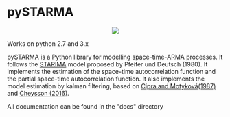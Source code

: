 # pySTARMA
 
 <div align="center">
  <img src="https://github.com/scrat-online/pySTARMA/blob/master/docs/pySTARMA_Logo.png"><br>
</div>

Works on python 2.7 and 3.x

pySTARMA is a Python library for modelling space-time-ARMA processes. 
It follows the [STARIMA](https://www.jstor.org/stable/621846) model proposed by Pfeifer und Deutsch (1980).
It implements the estimation of the space-time autocorrelation function and the partial space-time autocorrelation function.
It also implements the model estimation by kalman filtering, based on [Cipra and Motyková(1987)](https://dml.cz/bitstream/handle/10338.dmlcz/106567/CommentatMathUnivCarol_028-1987-3_16.pdf?sequence=1) and [Cheysson (2016)](https://cran.r-project.org/web/packages/starma/starma.pdf).

All documentation can be found in the "docs" directory
